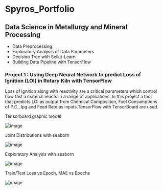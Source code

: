 
# Spyros_Portfolio

## Data Science in Metallurgy and Mineral Processing
* Data Preprocessing
* Exploratory Analysis of Data Parameters
* Decision Tree with Scikit-Learn
* Building Data Pipeline with TensorFlow

### Project 1 : Using Deep Neural Network to predict Loss of Ignition (LOI) in Rotary Kiln with TensorFlow 
  Loss of Ignition along with reactivity are a critical parameters which control how fast a material reacts in a range of applications.
  In this project   a tool that predicts LOI as output  from Chemical Composition, Fuel Consumptions of P.C., lpg and Feed Rate as inputs.TensorFlow with TensorBoard are used.  
 
 Tensorboard graphic model
 
![image](https://user-images.githubusercontent.com/56194024/111066076-d6142400-84c5-11eb-8a63-cd99092393b3.png) 
 
 Joint Distributions with seaborn

![image](https://user-images.githubusercontent.com/56194024/111068834-0c0bd500-84d3-11eb-9934-07064c8e5073.png) 

Exploratory Analysis with seaborn

![image](https://user-images.githubusercontent.com/56194024/111068890-41182780-84d3-11eb-915b-8ca6a3ba667d.png)

Train/Test Loss vs Epoch, MAE vs Epochs

![image](https://user-images.githubusercontent.com/56194024/111068596-1c6f8000-84d2-11eb-9b9c-fe66378b4db9.png)
